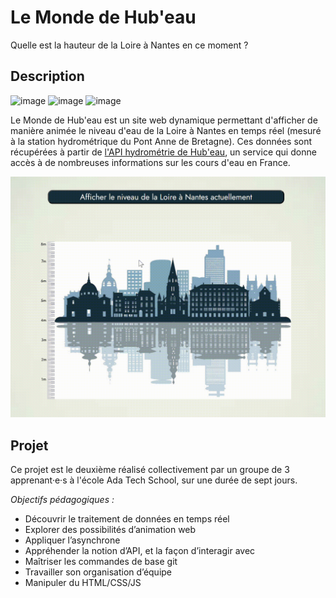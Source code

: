 # Le Monde de Hub'eau

Quelle est la hauteur de la Loire à Nantes en ce moment ?

## Description

![image](https://img.shields.io/badge/HTML5-E34F26?style=for-the-badge&logo=html5&logoColor=white) ![image](https://img.shields.io/badge/CSS3-1572B6?style=for-the-badge&logo=css3&logoColor=white) ![image](https://img.shields.io/badge/JavaScript-323330?style=for-the-badge&logo=javascript&logoColor=F7DF1E)

Le Monde de Hub'eau est un site web dynamique permettant d'afficher de manière animée le niveau d'eau de la Loire à Nantes en temps réel (mesuré à la station hydrométrique du Pont Anne de Bretagne). Ces données sont récupérées à partir de [l'API hydrométrie de Hub'eau](https://hubeau.eaufrance.fr/page/api-hydrometrie), un service qui donne accès à de nombreuses informations sur les cours d'eau en France.

![Démo de l'animation en GIF](https://github.com/AudreyGgn/Le-Monde-de-Hub-eau---Projet-Dataviz/blob/main/Images/DEMO.gif)

## Projet

Ce projet est le deuxième réalisé collectivement par un groupe de 3 apprenant·e·s à l'école Ada Tech School, sur une durée de sept jours.

_Objectifs pédagogiques :_

- Découvrir le traitement de données en temps réel
- Explorer des possibilités d’animation web
- Appliquer l’asynchrone
- Appréhender la notion d’API, et la façon d’interagir avec
- Maîtriser les commandes de base git
- Travailler son organisation d’équipe
- Manipuler du HTML/CSS/JS

